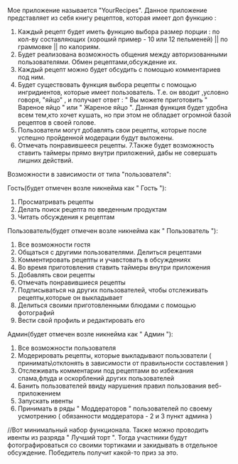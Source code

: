 Мое приложение называется "YourRecipes". Данное приложение представляет из себя книгу рецептов, которая имеет доп функцию :

1. Каждый рецепт будет иметь функцию выбора размер порции : по кол-ву составляющих (хороший пример - 10 или 12 пельменей) || по граммовке || по калориям.
2. Будет реализована возможность общения между авторизованными пользователями. Обмен рецептами,обсуждение их.
3. Каждый рецепт можно будет обсудить с помощью комментариев под ним.
4. Будет существовать функция выбора рецепты с помощью ингридиентов, которые имеет пользователь. Т.е. он вводит ,условно говоря, "яйцо" , и получает ответ : " Вы можете приготовить " Вареное яйцо " или " Жареное яйцо ". Данная функция будет удобна всем тем,кто хочет кушать, но при этом не обладает огромной базой рецептов в своей голове.
5. Пользователи могут добавлять свои рецепты, которые после успешно пройденной модерации будут выложены.
6. Отмечать понравившееся рецепты.
7.Также будет возможность ставить таймеры прямо внутри приложений, дабы не совершать лишних действий.

Возможности в зависимости от типа "пользователя":

Гость(будет отмечен возле никнейма как " Гость "):

1. Просматривать рецепты
2. Делать поиск рецепта по введенным продуктам
3. Читать обсуждения к рецептам

Пользователь(будет отмечен возле никнейма как " Пользователь "):

1. Все возможности гостя
2. Общаться с другими пользователями. Делиться рецептами
3. Комментировать рецепты и учавстовать в обсуждениях
4. Во время приготовления ставить таймеры внутри приложения
5. Добавлять свои рецепты
6. Отмечать понравившиеся рецепты
7. Подписываться на других пользователей, чтобы отслеживать рецепты,которые он выкладывает
8. Делиться своими приготовленными блюдами с помощью фотографий
9. Вести свой профиль и редактировать его

Админ(будет отмечен возле никнейма как " Админ "):

1. Все возможности пользователя
2. Модерировать рецепты, которые выкладывают пользователи ( принимать\отклонять в зависимости от правильности составления )
3. Отслеживать комментарии под рецептами во избежания спама,флуда и оскорблений других пользователей
4. Банить пользователей ввиду нарушения правил пользования веб-приложением
5. Запускать ивенты
6. Принимать в ряды " Моддераторов " пользователей по своему усмотрению ( обязанности моддератора - 2 и 3 пункт админа )


//Вот минимальный набор функционала. Также можно проводить ивенты из разряда " Лучший торт ". Тогда участники будут фотографироваться со своими тортиками и закидывать в отдельное обсуждение. Победитель получит какой-то приз за это.
